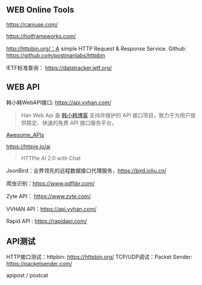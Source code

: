 ## WEB Online Tools

https://caniuse.com/

https://hotframeworks.com/

http://httpbin.org/：A simple HTTP Request & Response Service. Github: https://github.com/postmanlabs/httpbin

IETF标准查询： https://datatracker.ietf.org/

## WEB API

韩小韩WebAPI接口: https://api.vvhan.com/

> Han Web Api 是 [韩小韩博客](https://www.vvhan.com/) 支持并维护的 API 接口项目，致力于为用户提供稳定、快速的免费 API 接口服务平台。

[Awesome_APIs](https://github.com/TonnyL/Awesome_APIs)

https://httpie.io/ai

> HTTPie AI 2.0 with Chat

JsonBird：业界领先的远程数据接口代理服务，https://bird.ioliu.cn/

爬虫识别：https://www.pdflibr.com/

Zyte API： https://www.zyte.com/

VVHAN API：https://api.vvhan.com/

Rapid API : https://rapidapi.com/

## API测试 

HTTP接口测试：httpbin: https://httpbin.org/
TCP/UDP调试：Packet Sender: https://packetsender.com/

apipost / postcat